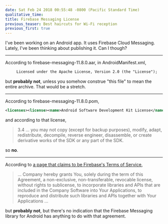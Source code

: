 ```yaml
---
date: Sat Feb 24 2018 00:55:48 -0800 (Pacific Standard Time)
qualitative_time: 
title: Firebase Messaging License
previous_teaser: Best haircuts for Wi-Fi reception
previous_first: true
---
```

I've been working on an Android app.
It uses Firebase Cloud Messaging.
Lately, I've been thinking about publishing it.
Can I though?

---

According to firebase-messaging-11.8.0.aar, in AndroidManifest.xml,

```xml
     Licensed under the Apache License, Version 2.0 (the "License");
```

but **probably not**, unless you somehow construe "this file" to mean the entire archive.
That would be a stretch.

---

According to firebase-messaging-11.8.0.pom,

```xml
<licenses><license><name>Android Software Development Kit License</name><url>https://developer.android.com/studio/terms.html</url><distribution>repo</distribution></license></licenses>
```

and according to that license,

> 3.4 ... you may not copy (except for backup purposes), modify, adapt, redistribute, decompile, reverse engineer, disassemble, or create derivative works of the SDK or any part of the SDK.

so **no**.

---

According to [a page that claims to be Firebase's Terms of Service](https://www.firebase.com/terms/terms-of-service.html),

> ... Company hereby grants You, solely during the term of this Agreement, a non-exclusive, non-transferable, revocable license, without rights to sublicense, to incorporate libraries and APIs that are included in the Company Software into Your Applications, to reproduce and distribute such libraries and APIs together with Your Applications ...

but **probably not**, but there's no indication that the Firebase Messaging library for Android has anything to do with that agreement.
